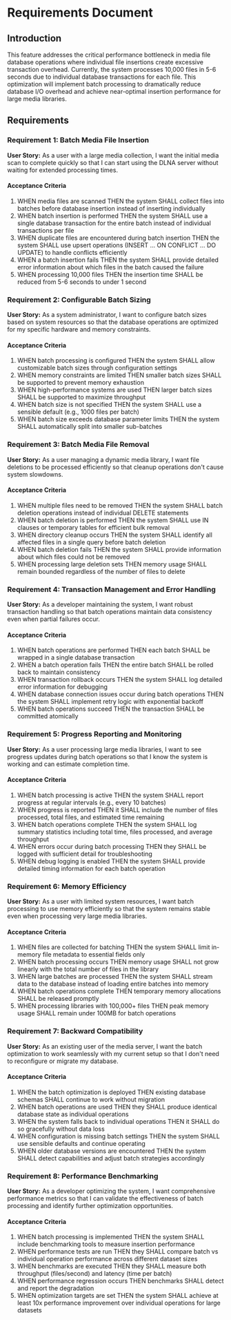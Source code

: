 # Requirements Document

## Introduction

This feature addresses the critical performance bottleneck in media file database operations where individual file insertions create excessive transaction overhead. Currently, the system processes 10,000 files in 5-6 seconds due to individual database transactions for each file. This optimization will implement batch processing to dramatically reduce database I/O overhead and achieve near-optimal insertion performance for large media libraries.

## Requirements

### Requirement 1: Batch Media File Insertion

**User Story:** As a user with a large media collection, I want the initial media scan to complete quickly so that I can start using the DLNA server without waiting for extended processing times.

#### Acceptance Criteria

1. WHEN media files are scanned THEN the system SHALL collect files into batches before database insertion instead of inserting individually
2. WHEN batch insertion is performed THEN the system SHALL use a single database transaction for the entire batch instead of individual transactions per file
3. WHEN duplicate files are encountered during batch insertion THEN the system SHALL use upsert operations (INSERT ... ON CONFLICT ... DO UPDATE) to handle conflicts efficiently
4. WHEN a batch insertion fails THEN the system SHALL provide detailed error information about which files in the batch caused the failure
5. WHEN processing 10,000 files THEN the insertion time SHALL be reduced from 5-6 seconds to under 1 second

### Requirement 2: Configurable Batch Sizing

**User Story:** As a system administrator, I want to configure batch sizes based on system resources so that the database operations are optimized for my specific hardware and memory constraints.

#### Acceptance Criteria

1. WHEN batch processing is configured THEN the system SHALL allow customizable batch sizes through configuration settings
2. WHEN memory constraints are limited THEN smaller batch sizes SHALL be supported to prevent memory exhaustion
3. WHEN high-performance systems are used THEN larger batch sizes SHALL be supported to maximize throughput
4. WHEN batch size is not specified THEN the system SHALL use a sensible default (e.g., 1000 files per batch)
5. WHEN batch size exceeds database parameter limits THEN the system SHALL automatically split into smaller sub-batches

### Requirement 3: Batch Media File Removal

**User Story:** As a user managing a dynamic media library, I want file deletions to be processed efficiently so that cleanup operations don't cause system slowdowns.

#### Acceptance Criteria

1. WHEN multiple files need to be removed THEN the system SHALL batch deletion operations instead of individual DELETE statements
2. WHEN batch deletion is performed THEN the system SHALL use IN clauses or temporary tables for efficient bulk removal
3. WHEN directory cleanup occurs THEN the system SHALL identify all affected files in a single query before batch deletion
4. WHEN batch deletion fails THEN the system SHALL provide information about which files could not be removed
5. WHEN processing large deletion sets THEN memory usage SHALL remain bounded regardless of the number of files to delete

### Requirement 4: Transaction Management and Error Handling

**User Story:** As a developer maintaining the system, I want robust transaction handling so that batch operations maintain data consistency even when partial failures occur.

#### Acceptance Criteria

1. WHEN batch operations are performed THEN each batch SHALL be wrapped in a single database transaction
2. WHEN a batch operation fails THEN the entire batch SHALL be rolled back to maintain consistency
3. WHEN transaction rollback occurs THEN the system SHALL log detailed error information for debugging
4. WHEN database connection issues occur during batch operations THEN the system SHALL implement retry logic with exponential backoff
5. WHEN batch operations succeed THEN the transaction SHALL be committed atomically

### Requirement 5: Progress Reporting and Monitoring

**User Story:** As a user processing large media libraries, I want to see progress updates during batch operations so that I know the system is working and can estimate completion time.

#### Acceptance Criteria

1. WHEN batch processing is active THEN the system SHALL report progress at regular intervals (e.g., every 10 batches)
2. WHEN progress is reported THEN it SHALL include the number of files processed, total files, and estimated time remaining
3. WHEN batch operations complete THEN the system SHALL log summary statistics including total time, files processed, and average throughput
4. WHEN errors occur during batch processing THEN they SHALL be logged with sufficient detail for troubleshooting
5. WHEN debug logging is enabled THEN the system SHALL provide detailed timing information for each batch operation

### Requirement 6: Memory Efficiency

**User Story:** As a user with limited system resources, I want batch processing to use memory efficiently so that the system remains stable even when processing very large media libraries.

#### Acceptance Criteria

1. WHEN files are collected for batching THEN the system SHALL limit in-memory file metadata to essential fields only
2. WHEN batch processing occurs THEN memory usage SHALL not grow linearly with the total number of files in the library
3. WHEN large batches are processed THEN the system SHALL stream data to the database instead of loading entire batches into memory
4. WHEN batch operations complete THEN temporary memory allocations SHALL be released promptly
5. WHEN processing libraries with 100,000+ files THEN peak memory usage SHALL remain under 100MB for batch operations

### Requirement 7: Backward Compatibility

**User Story:** As an existing user of the media server, I want the batch optimization to work seamlessly with my current setup so that I don't need to reconfigure or migrate my database.

#### Acceptance Criteria

1. WHEN the batch optimization is deployed THEN existing database schemas SHALL continue to work without migration
2. WHEN batch operations are used THEN they SHALL produce identical database state as individual operations
3. WHEN the system falls back to individual operations THEN it SHALL do so gracefully without data loss
4. WHEN configuration is missing batch settings THEN the system SHALL use sensible defaults and continue operating
5. WHEN older database versions are encountered THEN the system SHALL detect capabilities and adjust batch strategies accordingly

### Requirement 8: Performance Benchmarking

**User Story:** As a developer optimizing the system, I want comprehensive performance metrics so that I can validate the effectiveness of batch processing and identify further optimization opportunities.

#### Acceptance Criteria

1. WHEN batch processing is implemented THEN the system SHALL include benchmarking tools to measure insertion performance
2. WHEN performance tests are run THEN they SHALL compare batch vs individual operation performance across different dataset sizes
3. WHEN benchmarks are executed THEN they SHALL measure both throughput (files/second) and latency (time per batch)
4. WHEN performance regression occurs THEN benchmarks SHALL detect and report the degradation
5. WHEN optimization targets are set THEN the system SHALL achieve at least 10x performance improvement over individual operations for large datasets